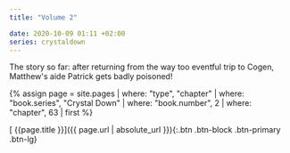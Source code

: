 ```yaml
---
title: "Volume 2"

date: 2020-10-09 01:11 +02:00
series: crystaldown
---
```

The story so far: after returning from the way too eventful trip to Cogen, Matthew's aide Patrick gets badly poisoned!

{% assign page = site.pages
  | where: "type", "chapter"
  | where: "book.series", "Crystal Down"
  | where: "book.number", 2
  | where: "chapter", 63
  | first %}

[ {{page.title }}]({{ page.url | absolute_url }}){:.btn .btn-block .btn-primary .btn-lg}
<!--more-->
